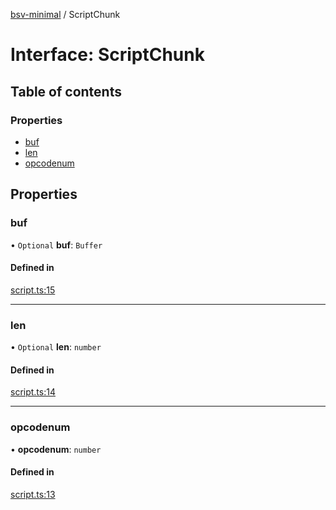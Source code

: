 [bsv-minimal](../README.md) / ScriptChunk

# Interface: ScriptChunk

## Table of contents

### Properties

- [buf](ScriptChunk.md#buf)
- [len](ScriptChunk.md#len)
- [opcodenum](ScriptChunk.md#opcodenum)

## Properties

### buf

• `Optional` **buf**: `Buffer`

#### Defined in

[script.ts:15](https://github.com/andrewrjohn/bsv-minimal/blob/8531650/src/script.ts#L15)

___

### len

• `Optional` **len**: `number`

#### Defined in

[script.ts:14](https://github.com/andrewrjohn/bsv-minimal/blob/8531650/src/script.ts#L14)

___

### opcodenum

• **opcodenum**: `number`

#### Defined in

[script.ts:13](https://github.com/andrewrjohn/bsv-minimal/blob/8531650/src/script.ts#L13)

